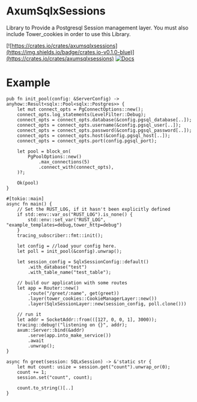 # AxumSqlxSessions

Library to Provide a Postgresql Session management layer. You must also include Tower_cookies in order to use this Library.

[![https://crates.io/crates/axumsqlxsessions](https://img.shields.io/badge/crates.io-v0.1.0-blue)](https://crates.io/crates/axumsqlxsessions)
[![Docs](https://docs.rs/axumsqlxsessions/badge.svg)](https://docs.rs/axumsqlxsessions)

# Example


```
pub fn init_pool(config: &ServerConfig) -> anyhow::Result<sqlx::Pool<sqlx::Postgres>> {
    let mut connect_opts = PgConnectOptions::new();
    connect_opts.log_statements(LevelFilter::Debug);
    connect_opts = connect_opts.database(&config.pgsql_database[..]);
    connect_opts = connect_opts.username(&config.pgsql_user[..]);
    connect_opts = connect_opts.password(&config.pgsql_password[..]);
    connect_opts = connect_opts.host(&config.pgsql_host[..]);
    connect_opts = connect_opts.port(config.pgsql_port);

    let pool = block_on(
        PgPoolOptions::new()
            .max_connections(5)
            .connect_with(connect_opts),
    )?;

    Ok(pool)
}

#[tokio::main]
async fn main() {
    // Set the RUST_LOG, if it hasn't been explicitly defined
    if std::env::var_os("RUST_LOG").is_none() {
        std::env::set_var("RUST_LOG", "example_templates=debug,tower_http=debug")
    }
    tracing_subscriber::fmt::init();

    let config = //load your config here.
    let poll = init_pool(&config).unwrap();

    let session_config = SqlxSessionConfig::default()
        .with_database("test")
        .with_table_name("test_table");

    // build our application with some routes
    let app = Router::new()
        .route("/greet/:name", get(greet))
        .layer(tower_cookies::CookieManagerLayer::new())
        .layer(SqlxSessionLayer::new(session_config, poll.clone()))

    // run it
    let addr = SocketAddr::from(([127, 0, 0, 1], 3000));
    tracing::debug!("listening on {}", addr);
    axum::Server::bind(&addr)
        .serve(app.into_make_service())
        .await
        .unwrap();
}

async fn greet(session: SQLxSession) -> &'static str {
    let mut count: usize = session.get("count").unwrap_or(0);
    count += 1;
    session.set("count", count);

    count.to_string()[..]
}

```
